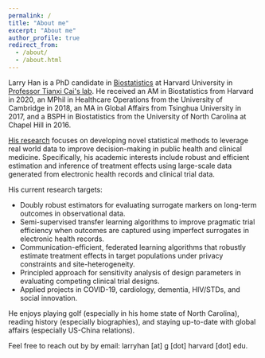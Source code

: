 ```yaml
---
permalink: /
title: "About me"
excerpt: "About me"
author_profile: true
redirect_from: 
  - /about/
  - /about.html
---
```


Larry Han is a PhD candidate in [Biostatistics](https://www.hsph.harvard.edu/biostatistics/) at Harvard University in [Professor Tianxi Cai's lab](https://www.hsph.harvard.edu/tianxi-cai/). He received an AM in Biostatistics from Harvard in 2020, an MPhil in Healthcare Operations from the University of Cambridge in 2018, an MA in Global Affairs from Tsinghua University in 2017, and a BSPH in Biostatistics from the University of North Carolina at Chapel Hill in 2016.

[His research](https://scholar.google.com/citations?user=iZnTmxMAAAAJ&hl=en&oi=ao) focuses on developing novel statistical methods to leverage real world data to improve decision-making in public health and clinical medicine. Specifically, his academic interests include robust and efficient estimation and inference of treatment effects using large-scale data generated from electronic health records and clinical trial data.

His current research targets:
* Doubly robust estimators for evaluating surrogate markers on long-term outcomes in observational data. 
* Semi-supervised transfer learning algorithms to improve pragmatic trial efficiency when outcomes are captured using imperfect surrogates in electronic health records.
* Communication-efficient, federated learning algorithms that robustly estimate treatment effects in target populations under privacy constraints and site-heterogeneity.
* Principled approach for sensitivity analysis of design parameters in evaluating competing clinical trial designs.
* Applied projects in COVID-19, cardiology, dementia, HIV/STDs, and social innovation.

He enjoys playing golf (especially in his home state of North Carolina), reading history (especially biographies), and staying up-to-date with global affairs (especially US-China relations). 

Feel free to reach out by by email: larryhan [at] g [dot] harvard [dot] edu.
